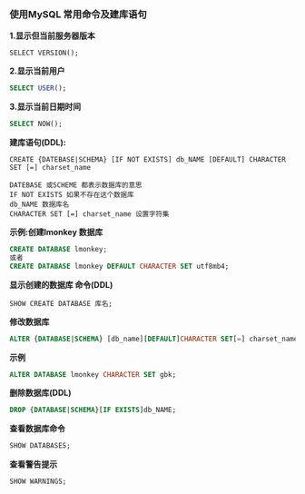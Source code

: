 ### 使用MySQL 常用命令及建库语句

**1.显示但当前服务器版本**

```mysql
SELECT VERSION();
```

**2.显示当前用户**

```sql
SELECT USER();
```

**3.显示当前日期时间**

```sql
SELECT NOW();
```

**建库语句(DDL):**

```
CREATE {DATEBASE|SCHEMA} [IF NOT EXISTS] db_NAME [DEFAULT] CHARACTER SET [=] charset_name

DATEBASE 或SCHEME 都表示数据库的意思
IF NOT EXISTS 如果不存在这个数据库
db_NAME 数据库名
CHARACTER SET [=] charset_name 设置字符集
```

**示例:创建lmonkey 数据库**

```sql
CREATE DATABASE lmonkey;
或者
CREATE DATABASE lmonkey DEFAULT CHARACTER SET utf8mb4;
```

**显示创建的数据库 命令(DDL)**

```
SHOW CREATE DATABASE 库名;
```

**修改数据库**

```sql
ALTER {DATABASE|SCHEMA} [db_name][DEFAULT]CHARACTER SET[=] charset_name;
```

**示例**

```sql
ALTER DATABASE lmonkey CHARACTER SET gbk;
```

**删除数据库(DDL)**

```sql
DROP {DATABASE|SCHEMA}[IF EXISTS]db_NAME;
```

**查看数据库命令**

```sql
SHOW DATABASES;
```

**查看警告提示**

```sql
SHOW WARNINGS;
```

